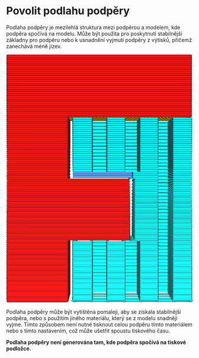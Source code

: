 Povolit podlahu podpěry
====
Podlaha podpěry je mezilehlá struktura mezi podpěrou a modelem, kde podpěra spočívá na modelu. Může být použita pro poskytnutí stabilnější základny pro podpěru nebo k usnadnění vyjmutí podpěry z výtisků, přičemž zanechává méně jizev.

![Podlaha podpěry je zbarvena do tmavšího modrého odstínu](../../../articles/images/support_bottom_enable.png)

Podlaha podpěry může být vytištěna pomaleji, aby se získala stabilnější podpěra, nebo s použitím jiného materiálu, který se z modelu snadněji vyjme. Tímto způsobem není nutné tisknout celou podpěru tímto materiálem nebo s tímto nastavením, což může ušetřit spoustu tiskového času.

**Podlaha podpěry není generována tam, kde podpěra spočívá na tiskové podložce.**
